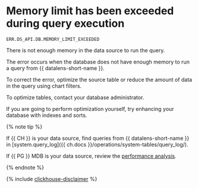 # Memory limit has been exceeded during query execution

`ERR.DS_API.DB.MEMORY_LIMIT_EXCEEDED`

There is not enough memory in the data source to run the query.

The error occurs when the database does not have enough memory to run a query from {{ datalens-short-name }}.



To correct the error, optimize the source table or reduce the amount of data in the query using chart filters.

To optimize tables, contact your database administrator.

If you are going to perform optimization yourself, try enhancing your database with indexes and sorts.

{% note tip %}

If {{ CH }} is your data source, find queries from {{ datalens-short-name }} in [system.query_log]({{ ch.docs }}/operations/system-tables/query_log/).


If {{ PG }} MDB is your data source, review the [performance analysis](../../../tutorials/dataplatform/mpg-profiling.md).


{% endnote %}


{% include [clickhouse-disclaimer](../../../_includes/clickhouse-disclaimer.md) %}
